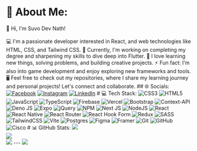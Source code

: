 # 💫 About Me: 
👋 Hi, I'm Suvo Dev Nath!<br><br>
💻 I'm a passionate developer interested in React, and web technologies like HTML, CSS, and Tailwind CSS.<be>
🎯 Currently, I'm working on completing my degree and sharpening my skills to dive deep into Flutter.<be>
🔧 I love learning new things, solving problems, and building creative projects.<be>
⚡ Fun fact: I’m also into game development and enjoy exploring new frameworks and tools.<be>
🖥️ Feel free to check out my repositories, where I share my learning journey and personal projects! Let's connect and collaborate. ## 
🌐 Socials: [![Facebook](https://img.shields.io/badge/Facebook-%231877F2.svg?logo=Facebook&logoColor=white)](https://facebook.com/@suvodevnath2) [![Instagram](https://img.shields.io/badge/Instagram-%23E4405F.svg?logo=Instagram&logoColor=white)](https://instagram.com/@suvo321go) [![LinkedIn](https://img.shields.io/badge/LinkedIn-%230077B5.svg?logo=linkedin&logoColor=white)](https://linkedin.com/in/@suvo-dev-nath) # 💻 Tech Stack: ![CSS3](https://img.shields.io/badge/css3-%231572B6.svg?style=for-the-badge&logo=css3&logoColor=white) ![HTML5](https://img.shields.io/badge/html5-%23E34F26.svg?style=for-the-badge&logo=html5&logoColor=white) ![JavaScript](https://img.shields.io/badge/javascript-%23323330.svg?style=for-the-badge&logo=javascript&logoColor=%23F7DF1E) ![TypeScript](https://img.shields.io/badge/typescript-%23007ACC.svg?style=for-the-badge&logo=typescript&logoColor=white) ![Firebase](https://img.shields.io/badge/firebase-%23039BE5.svg?style=for-the-badge&logo=firebase) ![Vercel](https://img.shields.io/badge/vercel-%23000000.svg?style=for-the-badge&logo=vercel&logoColor=white) ![Bootstrap](https://img.shields.io/badge/bootstrap-%238511FA.svg?style=for-the-badge&logo=bootstrap&logoColor=white) ![Context-API](https://img.shields.io/badge/Context--Api-000000?style=for-the-badge&logo=react) ![Deno JS](https://img.shields.io/badge/deno%20js-000000?style=for-the-badge&logo=deno&logoColor=white) ![Expo](https://img.shields.io/badge/expo-1C1E24?style=for-the-badge&logo=expo&logoColor=#D04A37) ![jQuery](https://img.shields.io/badge/jquery-%230769AD.svg?style=for-the-badge&logo=jquery&logoColor=white) ![NPM](https://img.shields.io/badge/NPM-%23CB3837.svg?style=for-the-badge&logo=npm&logoColor=white) ![Next JS](https://img.shields.io/badge/Next-black?style=for-the-badge&logo=next.js&logoColor=white) ![NodeJS](https://img.shields.io/badge/node.js-6DA55F?style=for-the-badge&logo=node.js&logoColor=white) ![React](https://img.shields.io/badge/react-%2320232a.svg?style=for-the-badge&logo=react&logoColor=%2361DAFB) ![React Native](https://img.shields.io/badge/react_native-%2320232a.svg?style=for-the-badge&logo=react&logoColor=%2361DAFB) ![React Router](https://img.shields.io/badge/React_Router-CA4245?style=for-the-badge&logo=react-router&logoColor=white) ![React Hook Form](https://img.shields.io/badge/React%20Hook%20Form-%23EC5990.svg?style=for-the-badge&logo=reacthookform&logoColor=white) ![Redux](https://img.shields.io/badge/redux-%23593d88.svg?style=for-the-badge&logo=redux&logoColor=white) ![SASS](https://img.shields.io/badge/SASS-hotpink.svg?style=for-the-badge&logo=SASS&logoColor=white) ![TailwindCSS](https://img.shields.io/badge/tailwindcss-%2338B2AC.svg?style=for-the-badge&logo=tailwind-css&logoColor=white) ![Vite](https://img.shields.io/badge/vite-%23646CFF.svg?style=for-the-badge&logo=vite&logoColor=white) ![Postgres](https://img.shields.io/badge/postgres-%23316192.svg?style=for-the-badge&logo=postgresql&logoColor=white) ![Figma](https://img.shields.io/badge/figma-%23F24E1E.svg?style=for-the-badge&logo=figma&logoColor=white) ![Framer](https://img.shields.io/badge/Framer-black?style=for-the-badge&logo=framer&logoColor=blue) ![Git](https://img.shields.io/badge/git-%23F05033.svg?style=for-the-badge&logo=git&logoColor=white) ![GitHub](https://img.shields.io/badge/github-%23121011.svg?style=for-the-badge&logo=github&logoColor=white) ![Cisco](https://img.shields.io/badge/cisco-%23049fd9.svg?style=for-the-badge&logo=cisco&logoColor=black) # 📊 GitHub Stats: ![](https://github-readme-stats.vercel.app/api?username=SuvoDevNath&theme=dark&hide_border=false&include_all_commits=true&count_private=true)<br/> ![](https://github-readme-streak-stats.herokuapp.com/?user=SuvoDevNath&theme=dark&hide_border=false)<br/> ![](https://github-readme-stats.vercel.app/api/top-langs/?username=SuvoDevNath&theme=dark&hide_border=false&include_all_commits=true&count_private=true&layout=compact) --- [![](https://visitcount.itsvg.in/api?id=SuvoDevNath&icon=0&color=0)](https://visitcount.itsvg.in) <!-- Proudly created with GPRM ( https://gprm.itsvg.in ) -->
